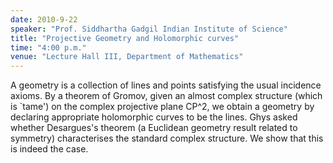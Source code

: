 ```yaml
---
date: 2010-9-22
speaker: "Prof. Siddhartha Gadgil Indian Institute of Science"
title: "Projective Geometry and Holomorphic curves"
time: "4:00 p.m."
venue: "Lecture Hall III, Department of Mathematics"
---
```

A geometry is a collection of lines and points satisfying the usual
incidence axioms. By a theorem of Gromov, given an almost complex
structure (which is `tame')  on the complex projective plane CP^2,
we obtain a geometry by declaring appropriate  holomorphic curves
to be the lines. Ghys asked whether Desargues's  theorem (a Euclidean
geometry result related to symmetry) characterises the standard
complex structure. We show that this is indeed the case.
